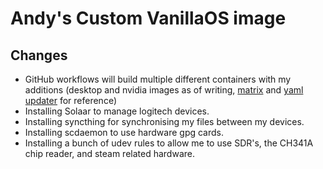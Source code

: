 # Andy's Custom VanillaOS image

## Changes

- GitHub workflows will build multiple different containers with my additions (desktop and nvidia images as of writing, [matrix](https://github.com/andrew-stclair/Custom-VanillaOS/blob/0790409e83fda3ae7ecafa6b8a22c0293c5090f7/.github/workflows/vib-build.yml#L18-L24) and [yaml updater](https://github.com/andrew-stclair/Custom-VanillaOS/blob/0790409e83fda3ae7ecafa6b8a22c0293c5090f7/.github/workflows/vib-build.yml#L32-L37) for reference)
- Installing Solaar to manage logitech devices.
- Installing syncthing for synchronising my files between my devices.
- Installing scdaemon to use hardware gpg cards.
- Installing a bunch of udev rules to allow me to use SDR's, the CH341A chip reader, and steam related hardware.
